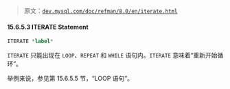 > 原文：[`dev.mysql.com/doc/refman/8.0/en/iterate.html`](https://dev.mysql.com/doc/refman/8.0/en/iterate.html)

#### 15.6.5.3 ITERATE Statement

```sql
ITERATE *label*
```

`ITERATE` 只能出现在 `LOOP`、`REPEAT` 和 `WHILE` 语句内。`ITERATE` 意味着“重新开始循环”。

举例来说，参见第 15.6.5.5 节，“LOOP 语句”。

